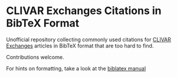 # CLIVAR Exchanges Citations in BibTeX Format

Unofficial repository collecting commonly used citations for [CLIVAR Exchanges](https://www.clivar.org/publications/exchanges)
articles in BibTeX format that are too hard to find.

Contributions welcome.

For hints on formatting, take a look at the [biblatex manual](https://mirrors.ibiblio.org/CTAN/macros/latex/contrib/biblatex/doc/biblatex.pdf#page=37) 
